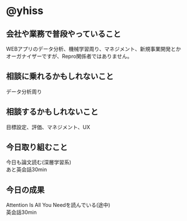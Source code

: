 # @yhiss

## 会社や業務で普段やっていること
WEBアプリのデータ分析、機械学習周り、マネジメント、新規事業開発とか  
オーガナイザーですが、Repro関係者ではありません。  


## 相談に乗れるかもしれないこと
データ分析周り

## 相談するかもしれないこと
目標設定、評価、マネジメント、UX

## 今日取り組むこと
今日も論文読む(深層学習系)  
あと英会話30min

## 今日の成果
Attention Is All You Needを読んでいる(途中)  
英会話30min

